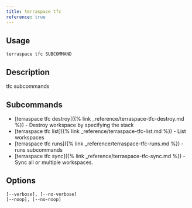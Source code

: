 ```yaml
---
title: terraspace tfc
reference: true
---
```


## Usage

    terraspace tfc SUBCOMMAND

## Description

tfc subcommands

## Subcommands

* [terraspace tfc destroy]({% link _reference/terraspace-tfc-destroy.md %}) - Destroy workspace by specifying the stack
* [terraspace tfc list]({% link _reference/terraspace-tfc-list.md %}) - List workspaces
* [terraspace tfc runs]({% link _reference/terraspace-tfc-runs.md %}) - runs subcommands
* [terraspace tfc sync]({% link _reference/terraspace-tfc-sync.md %}) - Sync all or multiple workspaces.

## Options

```
[--verbose], [--no-verbose]  
[--noop], [--no-noop]        
```

